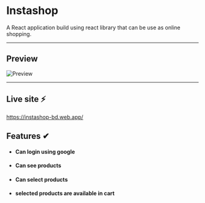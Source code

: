 # Instashop

A React application build using react library that can be use as online shopping.

---

## Preview

![Preview](https://i.ibb.co/b7xCcyq/Instashop-banner.jpg)

---

## Live site ⚡

[ https://instashop-bd.web.app/ ]()

## Features ✔

- #### Can login using google

- #### Can see products

- #### Can select products

- #### selected products are available in cart

##
